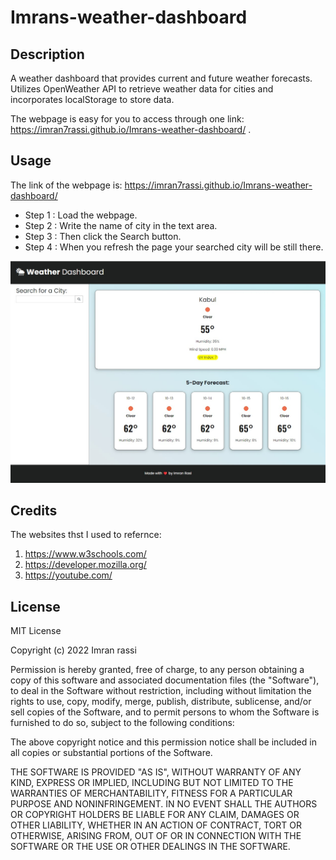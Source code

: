 # Imrans-weather-dashboard

## Description

A weather dashboard that provides current and future weather forecasts. Utilizes OpenWeather API to retrieve weather data for cities and incorporates localStorage to store data.

The webpage is easy for you to access through one link:
https://imran7rassi.github.io/Imrans-weather-dashboard/ .

## Usage

The link of the webpage is: https://imran7rassi.github.io/Imrans-weather-dashboard/

- Step 1 : Load the webpage.
- Step 2 : Write the name of city in the text area.
- Step 3 : Then click the Search button.
- Step 4 : When you refresh the page your searched city will be still there.

<img src="./assets/images/weather-dashboard.jpg/" >


## Credits

The websites thst I used to refernce:
1. https://www.w3schools.com/
2. https://developer.mozilla.org/
3. https://youtube.com/

## License

MIT License

Copyright (c) 2022 Imran rassi

Permission is hereby granted, free of charge, to any person obtaining a copy
of this software and associated documentation files (the "Software"), to deal
in the Software without restriction, including without limitation the rights
to use, copy, modify, merge, publish, distribute, sublicense, and/or sell
copies of the Software, and to permit persons to whom the Software is
furnished to do so, subject to the following conditions:

The above copyright notice and this permission notice shall be included in all
copies or substantial portions of the Software.

THE SOFTWARE IS PROVIDED "AS IS", WITHOUT WARRANTY OF ANY KIND, EXPRESS OR
IMPLIED, INCLUDING BUT NOT LIMITED TO THE WARRANTIES OF MERCHANTABILITY,
FITNESS FOR A PARTICULAR PURPOSE AND NONINFRINGEMENT. IN NO EVENT SHALL THE
AUTHORS OR COPYRIGHT HOLDERS BE LIABLE FOR ANY CLAIM, DAMAGES OR OTHER
LIABILITY, WHETHER IN AN ACTION OF CONTRACT, TORT OR OTHERWISE, ARISING FROM,
OUT OF OR IN CONNECTION WITH THE SOFTWARE OR THE USE OR OTHER DEALINGS IN THE
SOFTWARE.
